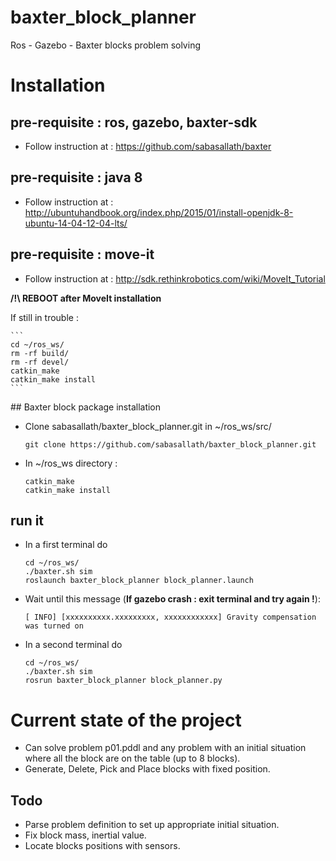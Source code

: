 # baxter_block_planner
Ros - Gazebo - Baxter blocks problem solving

# Installation

## pre-requisite : ros, gazebo, baxter-sdk

- Follow instruction at : https://github.com/sabasallath/baxter

## pre-requisite : java 8

- Follow instruction at :
http://ubuntuhandbook.org/index.php/2015/01/install-openjdk-8-ubuntu-14-04-12-04-lts/

## pre-requisite : move-it

- Follow instruction at :
http://sdk.rethinkrobotics.com/wiki/MoveIt_Tutorial

**/!\ REBOOT after MoveIt installation**

If still in trouble :

    ```
    cd ~/ros_ws/
    rm -rf build/
    rm -rf devel/
    catkin_make
    catkin_make install
    ```
    
    
## Baxter block package installation

- Clone sabasallath/baxter_block_planner.git in ~/ros_ws/src/

    ```
    git clone https://github.com/sabasallath/baxter_block_planner.git
    ```
    
- In ~/ros_ws directory :
    
    ```
    catkin_make
    catkin_make install
    ```

## run it

- In a first terminal do
    
    ```
    cd ~/ros_ws/
    ./baxter.sh sim
    roslaunch baxter_block_planner block_planner.launch
    ```

- Wait until this message (**If gazebo crash : exit terminal and try again !**):
    ```
    [ INFO] [xxxxxxxxxx.xxxxxxxxx, xxxxxxxxxxxx] Gravity compensation was turned on
    ```
    
- In a second terminal do

    ```
    cd ~/ros_ws/
    ./baxter.sh sim
    rosrun baxter_block_planner block_planner.py
    ```
    
# Current state of the project

- Can solve problem p01.pddl 
and any problem with an initial situation where all the block are on the table (up to 8 blocks).
- Generate, Delete, Pick and Place blocks with fixed position.

## Todo

- Parse problem definition to set up appropriate initial situation.
- Fix block mass, inertial value.
- Locate blocks positions with sensors.